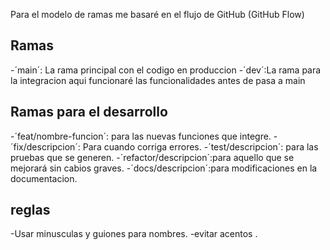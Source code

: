 Para el modelo de ramas me basaré en el flujo de GitHub (GitHub Flow)

## Ramas

-´main´: La rama principal con el codigo en produccion
-´dev´:La rama para la integracion aqui funcionaré las funcionalidades antes de pasa a main

## Ramas para el desarrollo

-´feat/nombre-funcion´: para las nuevas funciones que integre.
-´fix/descripcion´: Para cuando corriga errores.
-´test/descripcion´: para las pruebas que se generen.
-´refactor/descripcion´:para aquello que se mejorará sin cabios graves.
-´docs/descripcion´:para modificaciones en la documentacion.

## reglas

-Usar minusculas y guiones para nombres.
-evitar acentos .
